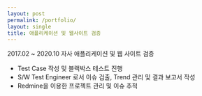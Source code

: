 ```yaml
---
layout: post
permalink: /portfolio/
layout: single
title: 애플리케이션 및 웹사이트 검증
---
```

2017.02 ~ 2020.10 자사 애플리케이션 및 웹 사이트 검증
- Test Case 작성 및 블랙박스 테스트 진행
- S/W Test Engineer 로서 이슈 검출, Trend 관리 및 결과 보고서 작성
- Redmine을 이용한 프로젝트 관리 및 이슈 추적